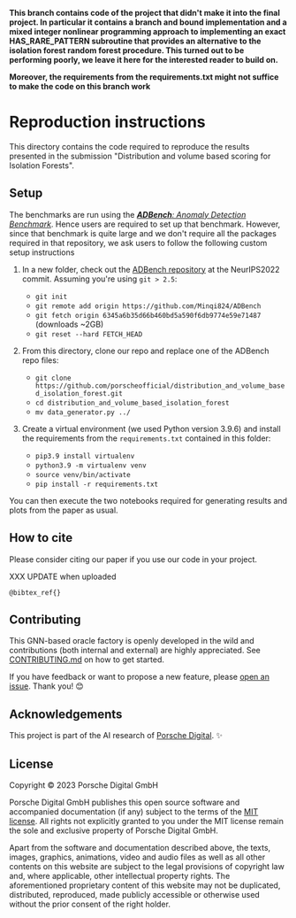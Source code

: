 **This branch contains code of the project that didn't make it into the final project. In particular it contains a branch and bound implementation and a mixed integer nonlinear programming approach to implementing an exact HAS_RARE_PATTERN subroutine that provides an alternative to the isolation forest random forest procedure. This turned out to be performing poorly, we leave it here for the interested reader to build on.**

**Moreover, the requirements from the requirements.txt might not suffice to make the code on this branch work**

# Reproduction instructions

This directory contains the code required to reproduce the results presented in the submission "Distribution and volume based scoring for Isolation Forests".

## Setup

The benchmarks are run using the [_**ADBench**: Anomaly Detection Benchmark_](https://arxiv.org/abs/2206.09426). Hence users are required to set up that benchmark. However, since that benchmark is quite large and we don't require all the packages required in that repository, we ask users to follow the following custom setup instructions

1. In a new folder, check out the [ADBench repository](https://github.com/Minqi824/ADBench) at the NeurIPS2022 commit. Assuming you're using `git > 2.5`:
    - `git init`
    - `git remote add origin https://github.com/Minqi824/ADBench`
    - `git fetch origin 6345a6b35d66b460bd5a590f6db9774e59e71487` (downloads ~2GB)
    - `git reset --hard FETCH_HEAD`

3. From this directory, clone our repo and replace one of the ADBench repo files:
    - `git clone https://github.com/porscheofficial/distribution_and_volume_based_isolation_forest.git`
    - `cd distribution_and_volume_based_isolation_forest`
    - `mv data_generator.py ../`

5. Create a virtual environment (we used Python version 3.9.6) and install the requirements from the `requirements.txt` contained in this folder:
    - `pip3.9 install virtualenv`
    - `python3.9 -m virtualenv venv`
    - `source venv/bin/activate`
    - `pip install -r requirements.txt`
  
You can then execute the two notebooks required for generating results and plots from the paper as usual.

## How to cite

Please consider citing our paper if you use our code in your project.

XXX UPDATE when uploaded

```
@bibtex_ref{}
```

## Contributing

This GNN-based oracle factory is openly developed in the wild and contributions (both internal and external) are highly appreciated.
See [CONTRIBUTING.md](./CONTRIBUTING.md) on how to get started.

If you have feedback or want to propose a new feature, please [open an issue](https://github.com/porscheofficial/porscheofficial.github.io/issues).
Thank you! 😊

## Acknowledgements

This project is part of the AI research of [Porsche Digital](https://www.porsche.digital/). ✨


## License

Copyright © 2023 Porsche Digital GmbH

Porsche Digital GmbH publishes this open source software and accompanied documentation (if any) subject to the terms of the [MIT license](./LICENSE.md). All rights not explicitly granted to you under the MIT license remain the sole and exclusive property of Porsche Digital GmbH.

Apart from the software and documentation described above, the texts, images, graphics, animations, video and audio files as well as all other contents on this website are subject to the legal provisions of copyright law and, where applicable, other intellectual property rights. The aforementioned proprietary content of this website may not be duplicated, distributed, reproduced, made publicly accessible or otherwise used without the prior consent of the right holder.
